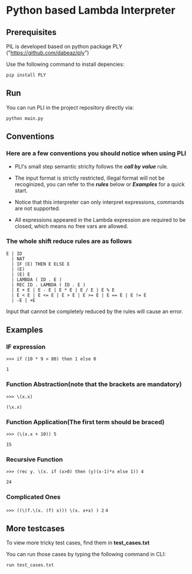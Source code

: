 # Python based Lambda Interpreter

## Prerequisites

PIL is developed based on python package PLY ("https://github.com/dabeaz/ply")

Use the following command to install depencies:

`pip install PLY`

## Run

You can run PLI in the project repository directly via:

`python main.py`

## Conventions

### Here are a few conventions you should notice when using PLI

- PLI's small step semantic striclty follows the **_call by value_** rule.

- The input format is strictly restricted, illegal format will not be recoginized, you can refer to the **_rules_** below or **_Examples_** for a quick start.

- Notice that this interpreter can only interpret expressions, commands are not supported.

- All expressions appeared in the Lambda expression are required to be closed, which means no free vars are allowed.

### The whole shift reduce rules are as follows

```
E | ID
  | NAT
  | IF (E) THEN E ELSE E
  | (E)
  | (E) E
  | LAMBDA ( ID . E )
  | REC ID . LAMBDA ( ID . E )
  | E + E | E - E | E * E | E / E | E % E
  | E < E | E <= E | E > E | E >= E | E == E | E != E
  | -E | +E
```

Input that cannot be completely reduced by the rules will cause an error.

## Examples

### IF expression

`>>> if (10 * 9 > 80) then 1 else 0`

`1`

### Function Abstraction(note that the brackets are mandatory)

`>>> \(x.x)`

`(\x.x)`

### Function Application(The first term should be braced)

`>>> (\(x.x + 10)) 5`

`15`

### Recursive Function

`>>> (rec y. \(x. if (x>0) then (y)(x-1)*x else 1)) 4`

`24`

### Complicated Ones

`>>> ((\(f.\(x. (f) x))) \(x. x+x) ) 2`
`4`

## More testcases

To view more tricky test cases, find them in **test_cases.txt**

You can run those cases by typing the following command in CLI:

`run test_cases.txt`
